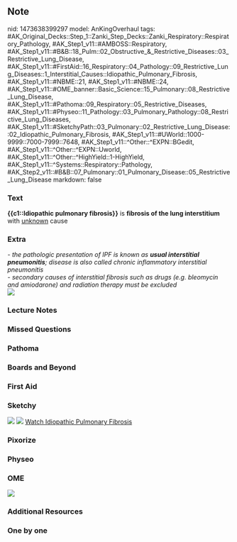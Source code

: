 ## Note
nid: 1473638399297
model: AnKingOverhaul
tags: #AK_Original_Decks::Step_1::Zanki_Step_Decks::Zanki_Respiratory::Respiratory_Pathology, #AK_Step1_v11::#AMBOSS::Respiratory, #AK_Step1_v11::#B&B::18_Pulm::02_Obstructive_&_Restrictive_Diseases::03_Restrictive_Lung_Disease, #AK_Step1_v11::#FirstAid::16_Respiratory::04_Pathology::09_Restrictive_Lung_Diseases::1_Interstitial_Causes::Idiopathic_Pulmonary_Fibrosis, #AK_Step1_v11::#NBME::21, #AK_Step1_v11::#NBME::24, #AK_Step1_v11::#OME_banner::Basic_Science::15_Pulmonary::08_Restrictive_Lung_Disease, #AK_Step1_v11::#Pathoma::09_Respiratory::05_Restrictive_Diseases, #AK_Step1_v11::#Physeo::11_Pathology::03_Pulmonary_Pathology::08_Restrictive_Lung_Diseases, #AK_Step1_v11::#SketchyPath::03_Pulmonary::02_Restrictive_Lung_Disease::02_Idiopathic_Pulmonary_Fibrosis, #AK_Step1_v11::#UWorld::1000-9999::7000-7999::7648, #AK_Step1_v11::^Other::^EXPN::BGedit, #AK_Step1_v11::^Other::^EXPN::Uworld, #AK_Step1_v11::^Other::^HighYield::1-HighYield, #AK_Step1_v11::^Systems::Respiratory::Pathology, #AK_Step2_v11::#B&B::07_Pulmonary::01_Pulmonary_Disease::05_Restrictive_Lung_Disease
markdown: false

### Text
<div>
  <b>{{c1::Idiopathic pulmonary fibrosis}}</b> is <b>fibrosis of
  the lung interstitium</b> with <u>unknown</u> cause
</div>

### Extra
<div>
  <div>
    <i>- the pathologic presentation of IPF is known as</i>
    <i><b>usual interstitial pneumonitis</b>; disease is also
    called chronic inflammatory interstitial pneumonitis</i>
  </div>
  <div>
    <i>- secondary causes of interstitial fibrosis such as drugs
    (e.g. bleomycin and</i> <i>amiodarone) and radiation therapy
    must be excluded</i>
  </div>
</div>
<div><img src="paste-48889612730958.jpg"></div>

### Lecture Notes


### Missed Questions


### Pathoma


### Boards and Beyond


### First Aid


### Sketchy
<img src="SketchyMedical-2019-12-24%2011-57-12_1566160514431.jpg">
<img src="Screen%20Shot%202019-12-29%20at%2011.31.19%20AM.JPG">
<a href=
"https://dashboard.sketchy.com/study/medical/courses/medical-pathophysiology/units/medical-pathophysiology-pulmonary/videos/medical-pathophysiology-pulmonary-restrictive-lung-disease-idiopathic-pulmonary-fibrosis?utm_source=anki&utm_medium=partnership&utm_campaign=february_update&utm_content=medical">
Watch Idiopathic Pulmonary Fibrosis</a>

### Pixorize


### Physeo


### OME
<div class="ome-widget">
  <a href=
  "https://onlinemeded.org/spa/pulmonary/restrictive-lung-disease/acquire?ref=anki">
  <img src="_OME_AnkiFlashcards_Lesson_6.png"></a>
</div>

### Additional Resources


### One by one

